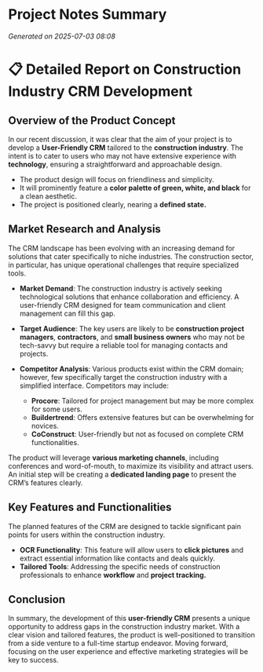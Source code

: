 # Project Notes Summary

*Generated on 2025-07-03 08:08*

# 📋 Detailed Report on Construction Industry CRM Development

## **Overview of the Product Concept**

In our recent discussion, it was clear that the aim of your project is to develop a **User-Friendly CRM** tailored to the **construction industry**. The intent is to cater to users who may not have extensive experience with **technology**, ensuring a straightforward and approachable design.

- The product design will focus on friendliness and simplicity.
- It will prominently feature a **color palette of green, white, and black** for a clean aesthetic.
- The project is positioned clearly, nearing a **defined state.**

## **Market Research and Analysis**

The CRM landscape has been evolving with an increasing demand for solutions that cater specifically to niche industries. The construction sector, in particular, has unique operational challenges that require specialized tools. 

- **Market Demand**: The construction industry is actively seeking technological solutions that enhance collaboration and efficiency. A user-friendly CRM designed for team communication and client management can fill this gap.
  
- **Target Audience**: The key users are likely to be **construction project managers**, **contractors**, and **small business owners** who may not be tech-savvy but require a reliable tool for managing contacts and projects.

- **Competitor Analysis**: Various products exist within the CRM domain; however, few specifically target the construction industry with a simplified interface. Competitors may include:
  - **Procore**: Tailored for project management but may be more complex for some users.
  - **Buildertrend**: Offers extensive features but can be overwhelming for novices.
  - **CoConstruct**: User-friendly but not as focused on complete CRM functionalities.

The product will leverage **various marketing channels**, including conferences and word-of-mouth, to maximize its visibility and attract users. An initial step will be creating a **dedicated landing page** to present the CRM’s features clearly.

## **Key Features and Functionalities**

The planned features of the CRM are designed to tackle significant pain points for users within the construction industry.

- **OCR Functionality**: This feature will allow users to **click pictures** and extract essential information like contacts and deals quickly.
- **Tailored Tools**: Addressing the specific needs of construction professionals to enhance **workflow** and **project tracking.**

## **Conclusion**

In summary, the development of this **user-friendly CRM** presents a unique opportunity to address gaps in the construction industry market. With a clear vision and tailored features, the product is well-positioned to transition from a side venture to a full-time startup endeavor. Moving forward, focusing on the user experience and effective marketing strategies will be key to success.